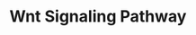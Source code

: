 ---
annotations:
- id: PW:0000008
  parent: signaling pathway
  type: Pathway Ontology
  value: Wnt signaling pathway
authors:
- MaintBot
- Thomas
- Ddigles
- Egonw
description: 'Wnt proteins are secreted morphogens that are required for basic developmental
  processes, such as cell-fate specification, progenitor-cell proliferation and the
  control of asymmetric cell division, in many different species and organs. There
  are at least three different Wnt pathways: the canonical pathway, the planar cell
  polarity (PCP) pathway and the Wnt/Ca2+ pathway. In the canonical Wnt pathway, the
  major effect of Wnt ligand binding to its receptor is the stabilization of cytoplasmic
  beta-catenin through inhibition of the bea-catenin degradation complex. Beta-catenin
  is then free to enter the nucleus and activate Wnt-regulated genes through its interaction
  with TCF (T-cell factor) family transcription factors and concomitant recruitment
  of coactivators. Planar cell polarity (PCP) signaling leads to the activation of
  the small GTPases RHOA (RAS homologue gene-family member A) and RAC1, which activate
  the stress kinase JNK (Jun N-terminal kinase) and ROCK (RHO-associated coiled-coil-containing
  protein kinase 1) and leads to remodelling of the cytoskeleton and changes in cell
  adhesion and motility. WNT-Ca2+ signalling is mediated through G proteins and phospholipases
  and leads to transient increases in cytoplasmic free calcium that subsequently activate
  the kinase PKC (protein kinase C) and CAMKII (calcium calmodulin mediated kinase
  II) and the phosphatase calcineurin.  Source: [http://www.genome.jp/kegg/pathway/hsa/hsa04310.html
  KEGG].'
last-edited: 2015-09-27
organisms:
- Danio rerio
redirect_from:
- /index.php/Pathway:WP1349
- /instance/WP1349
- /instance/WP1349_r82353
revision: r82353
schema-jsonld:
- '@context': https://schema.org/
  '@id': https://wikipathways.github.io/pathways/WP1349.html
  '@type': Dataset
  creator:
    '@type': Organization
    name: WikiPathways
  description: 'Wnt proteins are secreted morphogens that are required for basic developmental
    processes, such as cell-fate specification, progenitor-cell proliferation and
    the control of asymmetric cell division, in many different species and organs.
    There are at least three different Wnt pathways: the canonical pathway, the planar
    cell polarity (PCP) pathway and the Wnt/Ca2+ pathway. In the canonical Wnt pathway,
    the major effect of Wnt ligand binding to its receptor is the stabilization of
    cytoplasmic beta-catenin through inhibition of the bea-catenin degradation complex.
    Beta-catenin is then free to enter the nucleus and activate Wnt-regulated genes
    through its interaction with TCF (T-cell factor) family transcription factors
    and concomitant recruitment of coactivators. Planar cell polarity (PCP) signaling
    leads to the activation of the small GTPases RHOA (RAS homologue gene-family member
    A) and RAC1, which activate the stress kinase JNK (Jun N-terminal kinase) and
    ROCK (RHO-associated coiled-coil-containing protein kinase 1) and leads to remodelling
    of the cytoskeleton and changes in cell adhesion and motility. WNT-Ca2+ signalling
    is mediated through G proteins and phospholipases and leads to transient increases
    in cytoplasmic free calcium that subsequently activate the kinase PKC (protein
    kinase C) and CAMKII (calcium calmodulin mediated kinase II) and the phosphatase
    calcineurin.  Source: [http://www.genome.jp/kegg/pathway/hsa/hsa04310.html KEGG].'
  keywords:
  - APC
  - DKEY-31M21.2
  - FZD1
  - FZD10
  - FZD9
  - LOC100003514
  - LOC100149082
  - LOC100149273
  - LOC100149498
  - LOC557123
  - LOC560032
  - PRKCD
  - PRKCQ
  - TCF-1/LEF
  - axin1
  - ccnd1
  - csnk1da
  - ctnnb1
  - dvl2
  - fbxw2
  - fosl1
  - fzd2
  - fzd3
  - fzd8c
  - gsk3b
  - jun
  - ldlr
  - mapk10
  - pafah1b1b
  - ppp2r5c
  - ppp2r5eb
  - prkcb1
  - prkce
  - prkci
  - prkcz
  - rac1
  - wnt1
  - wnt10a
  - wnt10b
  - wnt11r
  - wnt16
  - wnt2b
  - wnt2bb
  - wnt3
  - wnt3l
  - wnt5a
  - wnt5b
  - wnt7a
  - wnt7bb
  - zgc:153713
  - zgc:162280
  - zgc:172124
  - zgc:65879
  license: CC0
  name: Wnt Signaling Pathway
seo: CreativeWork
title: Wnt Signaling Pathway
wpid: WP1349
---